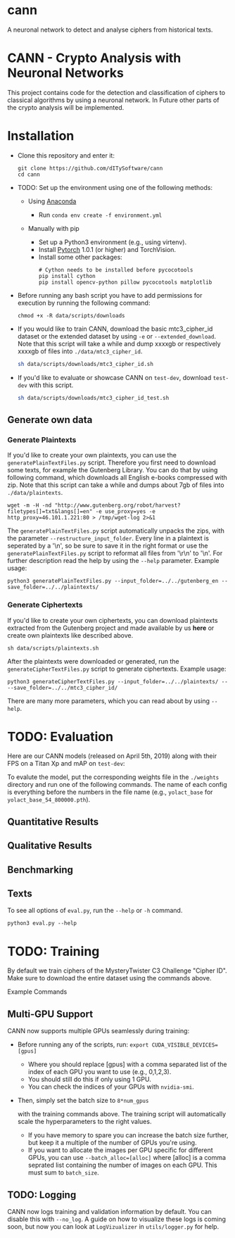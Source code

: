 # cann
A neuronal network to detect and analyse ciphers from historical texts.

# CANN - Crypto Analysis with Neuronal Networks

This project contains code for the detection and classification of ciphers to classical algorithms by using a neuronal network. In Future other parts of the crypto analysis will be implemented.

# Installation

- Clone this repository and enter it:
  ```Shell
  git clone https://github.com/dITySoftware/cann
  cd cann
  ```

- TODO: Set up the environment using one of the following methods:
   - Using [Anaconda](https://www.anaconda.com/distribution/)
     
     - Run `conda env create -f environment.yml`
   - Manually with pip
     - Set up a Python3 environment (e.g., using virtenv).
     - Install [Pytorch](http://pytorch.org/) 1.0.1 (or higher) and TorchVision.
     - Install some other packages:
       ```Shell
       # Cython needs to be installed before pycocotools
       pip install cython
       pip install opencv-python pillow pycocotools matplotlib 
       ```
   
- Before running any bash script you have to add permissions for execution by running the following command:

   ```shell
   chmod +x -R data/scripts/downloads
   ```

- If you would like to train CANN, download the basic mtc3_cipher_id dataset or the extended dataset by using `-e` or `--extended_download`. Note that this script will take a while and dump xxxxgb or respectively xxxxgb of files into `./data/mtc3_cipher_id`.

   ```bash
   sh data/scripts/downloads/mtc3_cipher_id.sh
   ```

- If you'd like to evaluate or showcase CANN on `test-dev`, download `test-dev` with this script.

  ```bash
  sh data/scripts/downloads/mtc3_cipher_id_test.sh
  ```

## Generate own data

### Generate Plaintexts

If you'd like to create your own plaintexts, you can use the `generatePlainTextFiles.py` script. Therefore you first need to download some texts, for example the Gutenberg Library. You can do that by using following command, which downloads all English e-books compressed with zip.  Note that this script can take a while and dumps about 7gb of files into `./data/plaintexts`.

```shell
wget -m -H -nd "http://www.gutenberg.org/robot/harvest?filetypes[]=txt&langs[]=en" -e use_proxy=yes -e http_proxy=46.101.1.221:80 > /tmp/wget-log 2>&1
```

The `generatePlainTextFiles.py` script automatically unpacks the zips, with the parameter `--restructure_input_folder`.  Every line in a plaintext is seperated by a '\n', so be sure to save it in the right format or use the `generatePlainTextFiles.py` script to reformat all files from '\r\n' to '\n'. For further description read the help by using the `--help` parameter. Example usage:

```
python3 generatePlainTextFiles.py --input_folder=../../gutenberg_en --save_folder=../../plaintexts/
```

### Generate Ciphertexts

If you'd like to create your own ciphertexts, you can download plaintexts extracted from the Gutenberg project and made available by us **here** or create own plaintexts like described above.

```
sh data/scripts/plaintexts.sh
```

After the plaintexts were downloaded or generated, run the `generateCipherTextFiles.py` script to generate ciphertexts. Example usage:

``` 
python3 generateCipherTextFiles.py --input_folder=../../plaintexts/ ----save_folder=../../mtc3_cipher_id/
```

There are many more parameters, which you can read about by using `--help`.

# TODO: Evaluation

Here are our CANN models (released on April 5th, 2019) along with their FPS on a Titan Xp and mAP on `test-dev`:

To evalute the model, put the corresponding weights file in the `./weights` directory and run one of the following commands. The name of each config is everything before the numbers in the file name (e.g., `yolact_base` for `yolact_base_54_800000.pth`).

## Quantitative Results

## Qualitative Results

## Benchmarking

## Texts

To see all options of `eval.py`, run the `--help` or `-h` command.

```
python3 eval.py --help
```

# TODO: Training

By default we train ciphers of the MysteryTwister C3 Challenge "Cipher ID".  Make sure to download the entire dataset using the commands above.

Example Commands

## Multi-GPU Support

CANN now supports multiple GPUs seamlessly during training:

- Before running any of the scripts, run: `export CUDA_VISIBLE_DEVICES=[gpus]`

  - Where you should replace [gpus] with a comma separated list of the index of each GPU you want to use (e.g., 0,1,2,3).
  - You should still do this if only using 1 GPU.
  - You can check the indices of your GPUs with `nvidia-smi`.

- Then, simply set the batch size to `8*num_gpus`

  with the training commands above. The training script will automatically scale the hyperparameters to the right values.

  - If you have memory to spare you can increase the batch size further, but keep it a multiple of the number of GPUs you're using.
  - If you want to allocate the images per GPU specific for different GPUs, you can use `--batch_alloc=[alloc]` where [alloc] is a comma seprated list containing the number of images on each GPU. This must sum to `batch_size`.

## TODO: Logging

CANN now logs training and validation information by default. You can disable this with `--no_log`. A guide on how to visualize these logs is coming soon, but now you can look at `LogVizualizer` in `utils/logger.py` for help.
